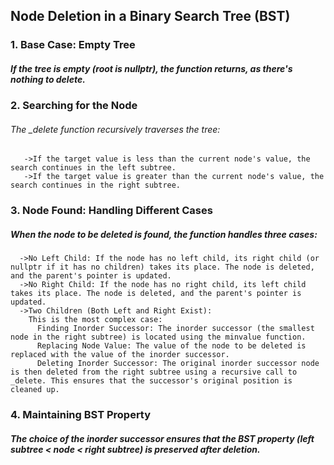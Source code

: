 ## Node Deletion in a Binary Search Tree (BST)

### 1. Base Case: Empty Tree
##### If the tree is empty (root is nullptr), the function returns, as there's nothing to delete.

### 2. Searching for the Node
###### The _delete function recursively traverses the tree:
       ->If the target value is less than the current node's value, the search continues in the left subtree.
       ->If the target value is greater than the current node's value, the search continues in the right subtree.
   
### 3. Node Found: Handling Different Cases
##### When the node to be deleted is found, the function handles three cases:
      ->No Left Child: If the node has no left child, its right child (or nullptr if it has no children) takes its place. The node is deleted, and the parent's pointer is updated.
      ->No Right Child: If the node has no right child, its left child takes its place. The node is deleted, and the parent's pointer is updated.
      ->Two Children (Both Left and Right Exist):
        This is the most complex case:
          Finding Inorder Successor: The inorder successor (the smallest node in the right subtree) is located using the minvalue function.
          Replacing Node Value: The value of the node to be deleted is replaced with the value of the inorder successor.
          Deleting Inorder Successor: The original inorder successor node is then deleted from the right subtree using a recursive call to _delete. This ensures that the successor's original position is cleaned up.
   
### 4. Maintaining BST Property
##### The choice of the inorder successor ensures that the BST property (left subtree < node < right subtree) is preserved after deletion.
